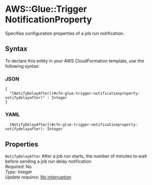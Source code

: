 # AWS::Glue::Trigger NotificationProperty<a name="aws-properties-glue-trigger-notificationproperty"></a>

Specifies configuration properties of a job run notification\.

## Syntax<a name="aws-properties-glue-trigger-notificationproperty-syntax"></a>

To declare this entity in your AWS CloudFormation template, use the following syntax:

### JSON<a name="aws-properties-glue-trigger-notificationproperty-syntax.json"></a>

```
{
  "[NotifyDelayAfter](#cfn-glue-trigger-notificationproperty-notifydelayafter)" : Integer
}
```

### YAML<a name="aws-properties-glue-trigger-notificationproperty-syntax.yaml"></a>

```
  [NotifyDelayAfter](#cfn-glue-trigger-notificationproperty-notifydelayafter): Integer
```

## Properties<a name="aws-properties-glue-trigger-notificationproperty-properties"></a>

`NotifyDelayAfter` <a name="cfn-glue-trigger-notificationproperty-notifydelayafter"></a>
After a job run starts, the number of minutes to wait before sending a job run delay notification  
_Required_: No  
_Type_: Integer  
_Update requires_: [No interruption](https://docs.aws.amazon.com/AWSCloudFormation/latest/UserGuide/using-cfn-updating-stacks-update-behaviors.html#update-no-interrupt)
